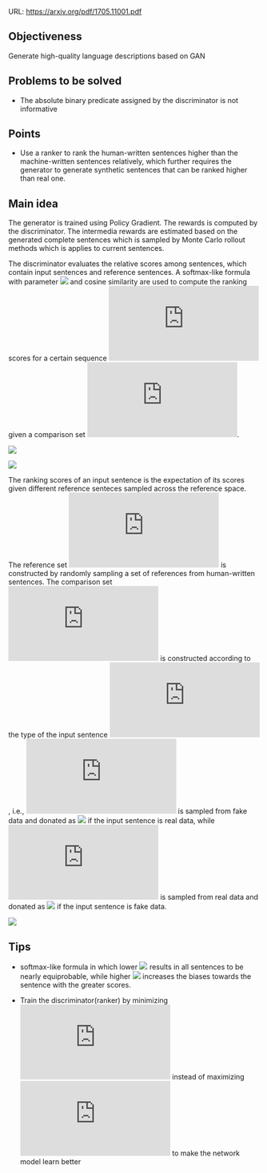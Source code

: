 URL: https://arxiv.org/pdf/1705.11001.pdf

## Objectiveness
Generate high-quality language descriptions based on GAN

## Problems to be solved
+ The absolute binary predicate assigned by the discriminator is not informative

## Points
+ Use a ranker to rank the human-written sentences higher than the machine-written sentences relatively, which further requires the generator to generate synthetic sentences that can be ranked higher than real one.

## Main idea
The generator is trained using Policy Gradient. The rewards is computed by the discriminator. The intermedia rewards are estimated based on the generated complete sentences which is sampled by Monte Carlo rollout methods which is applies to current sentences.

The discriminator evaluates the relative scores among sentences, which contain input sentences and reference sentences. A softmax-like formula with parameter ![](https://latex.codecogs.com/svg.latex?\gamma) and cosine similarity are used to compute the ranking scores for a certain sequence ![](https://latex.codecogs.com/svg.latex?s) given a comparison set ![](https://latex.codecogs.com/svg.latex?C). 

![](./images/rankgan_cosine_similarity.png)

![](./images/rankgan_softmax_like.png)

The ranking scores of an input sentence is the expectation of its scores given different reference senteces sampled across the reference space. The reference set ![](https://latex.codecogs.com/svg.latex?U) is constructed by randomly sampling a set of references from human-written sentences. The comparison set ![](https://latex.codecogs.com/svg.latex?C) is constructed according to the type of the input sentence ![](https://latex.codecogs.com/svg.latex?s), i.e., ![](https://latex.codecogs.com/svg.latex?C) is sampled from fake data and donated as ![](https://latex.codecogs.com/svg.latex?C^-) if the input sentence is real data, while ![](https://latex.codecogs.com/svg.latex?C) is sampled from real data and donated as ![](https://latex.codecogs.com/svg.latex?C^+) if the input sentence is fake data.

![](./images/rankgan_expected_ranking_scores.png)


## Tips
+ softmax-like formula in which lower ![](https://latex.codecogs.com/svg.latex?\gamma) results in all sentences to be nearly equiprobable, while higher ![](https://latex.codecogs.com/svg.latex?\gamma) increases the biases towards the sentence with the greater scores.

+ Train the discriminator(ranker) by minimizing ![](https://latex.codecogs.com/svg.latex?log%28R_%7B%5Cphi%7D%28s%7CU%2C%20C%5E&plus;%29%29) instead of maximizing ![](https://latex.codecogs.com/svg.latex?log%281-R_%7B%5Cphi%7D%28s%7CU%2CC%5E&plus;%29%29) to make the network model learn better
